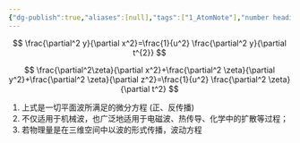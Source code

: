 ```yaml
---
{"dg-publish":true,"aliases":[null],"tags":["1_AtomNote"],"number headings":"auto, first-level 1, max 6, A.1.","Created-Date":"2023-05-08 08:38:03","Modified-Date":"2024-04-18 11:53:28","permalink":"/A01_Lessons/Aa05_大学物理/波动微分方程/","dgPassFrontmatter":true}
---
```






$$
\frac{\partial^2 y}{\partial x^2}=\frac{1}{u^2} \frac{\partial^2 y}{\partial t^{2}}
$$

$$
\frac{\partial^2\zeta}{\partial x^2}+\frac{\partial^2 \zeta}{\partial y^2}+\frac{\partial^2 \zeta}{\partial z^2}=\frac{1}{u^2} \frac{\partial^2 \zeta}{\partial t^2}
$$



1) 上式是一切平面波所满足的微分方程 (正、反传播)
2) 不仅适用于机械波，也广泛地适用于电磁波、热传导、化学中的扩散等过程；
3) 若物理量是在三维空间中以波的形式传播，波动方程










